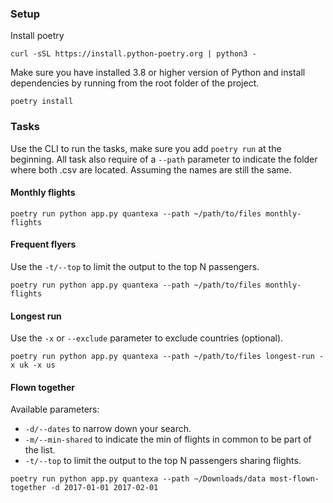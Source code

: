### Setup
Install poetry
```
curl -sSL https://install.python-poetry.org | python3 -
```

Make sure you have installed 3.8 or higher version of Python and install dependencies by running from the root folder of the project.

```
poetry install
```

### Tasks
Use the CLI to run the tasks, make sure you add `poetry run` at the beginning.
All task also require of a `--path` parameter to indicate the folder where both .csv are located. Assuming the names are still the same.

#### Monthly flights
```
poetry run python app.py quantexa --path ~/path/to/files monthly-flights
```

#### Frequent flyers
Use the `-t/--top` to limit the output to the top N passengers.
```
poetry run python app.py quantexa --path ~/path/to/files monthly-flights
```


#### Longest run
Use the `-x` or `--exclude` parameter to exclude countries (optional).
```
poetry run python app.py quantexa --path ~/path/to/files longest-run -x uk -x us
```

#### Flown together
Available parameters:
* `-d/--dates` to narrow down your search.
* `-m/--min-shared` to indicate the min of flights in common to be part of the list.
* `-t/--top` to limit the output to the top N passengers sharing flights.
```
poetry run python app.py quantexa --path ~/Downloads/data most-flown-together -d 2017-01-01 2017-02-01
```
